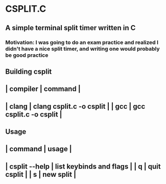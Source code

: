# CSPLIT.C

## A simple terminal split timer written in C

### Motivation: I was going to do an exam practice and realized I didn't have a nice split timer, and writing one would probably be good practice

## Building csplit
| compiler | command |
----------------------
| clang    | clang csplit.c -o csplit |
| gcc      | gcc csplit.c -o csplit |
------------------------------------

## Usage
| command | usage |
----------------------
| csplit --help    | list keybinds and flags |
| q      | quit csplit |
| s      | new split |
------------------------------------

